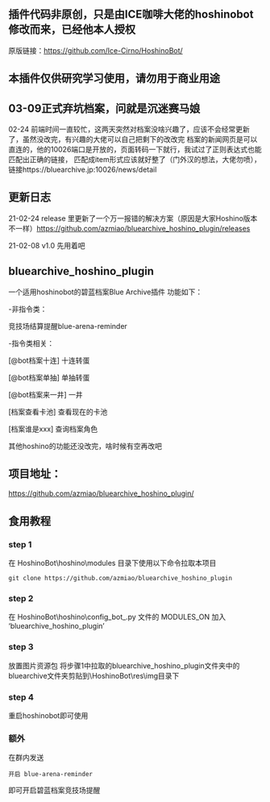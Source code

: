 
## 插件代码非原创，只是由ICE咖啡大佬的hoshinobot修改而来，已经他本人授权
原版链接：https://github.com/Ice-Cirno/HoshinoBot/

## 本插件仅供研究学习使用，请勿用于商业用途

## 03-09正式弃坑档案，问就是沉迷赛马娘

02-24
前端时间一直较忙，这两天突然对档案没啥兴趣了，应该不会经常更新了，虽然没改完，有兴趣的大佬可以自己把剩下的改改完
档案的新闻网页是可以直连的，他的10026端口是开放的，页面转码一下就行，我试过了正则表达式也能匹配出正确的链接，
匹配成item形式应该就好整了（门外汉的想法，大佬勿喷），链接https://bluearchive.jp:10026/news/detail

## 更新日志

21-02-24    release 里更新了一个万一报错的解决方案（原因是大家Hoshino版本不一样）https://github.com/azmiao/bluearchive_hoshino_plugin/releases

21-02-08    v1.0    先用着吧

## bluearchive_hoshino_plugin
一个适用hoshinobot的碧蓝档案Blue Archive插件
功能如下：

-非指令类：

  竞技场结算提醒blue-arena-reminder

-指令类相关：

  [@bot档案十连] 十连转蛋

  [@bot档案单抽] 单抽转蛋

  [@bot档案来一井] 一井

  [档案查看卡池] 查看现在的卡池

  [档案谁是xxx] 查询档案角色

其他hoshino的功能还没改完，啥时候有空再改吧

## 项目地址：
https://github.com/azmiao/bluearchive_hoshino_plugin/

## 食用教程

### step 1
在 HoshinoBot\hoshino\modules 目录下使用以下命令拉取本项目
```
git clone https://github.com/azmiao/bluearchive_hoshino_plugin
```
### step 2
在 HoshinoBot\hoshino\config_bot_.py 文件的 MODULES_ON 加入 ‘bluearchive_hoshino_plugin’

### step 3
放置图片资源包
将步骤1中拉取的bluearchive_hoshino_plugin文件夹中的bluearchive文件夹剪贴到\HoshinoBot\res\img目录下

### step 4
重启hoshinobot即可使用

### 额外
在群内发送
```
开启 blue-arena-reminder
```
即可开启碧蓝档案竞技场提醒
